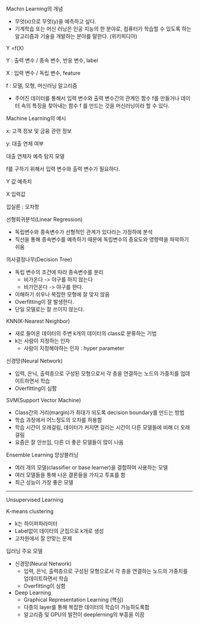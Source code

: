 Machin Learning의 개념

* 무엇(x)으로 무엇(y)을 예측하고 싶다.
* 기계학습 또는 머신 러닝은 인공 지능의 한 분야로, 컴퓨터가 학습할 수 있도록 하는 알고리즘과 기술을 개발하는 분야를 말한다. (위키피디아)



Y =f(X)

Y : 출력 변수 / 종속 변수, 반응 변수, label

X : 입력 변수 / 독립 변수, feature

f : 모델, 모형, 머신러닝 알고리즘

* 주어진 데이터를 통해서 입력 변수와 출력 변수간의 관계인 함수 f를 만들거나 데이터 속의 특징을 찾아내는 함수 f 를 만드는 것을 머신러닝이라 할 수 있다.



Machine Learning의 예시

x: 고객 정보 및 금융 관련 정보 

y: 대출 연체 여부

대출 연체자 예측 탐지 모델





f를 구하기 위해서 입력 변수와 출력 변수가 필요하다.

Y 값 예측치

X 입력값

입실론 : 오차항





선형회귀분석(Linear Regression)

* 독립변수와 종속변수가 선형적인 관계가 있다라는 가정하에 분석
* 직선을 통해 종속변수를 예측하기 때문에 독립변수의 중요도와 영향력을 파악하기 쉬움

의사결정나무(Decision Tree)

* 독립 변수의 조건에 따라 종속변수를 분리
  * 비가온다 -> 야구를 하지 않는다
  * 비가안온다 -> 야구를 한다.
* 이해하기 쉬우나 복잡한 모형에 잘 맞지 않음
* Overfitting이 잘 발생한다.
* 단일 모델로는 잘 쓰이지 않는다.

KNN(K-Nearest Neighbor)

* 새로 들어온 데이터의 주변 k개의 데이터의 class로 분류하는 기법
* k는 사람이 지정하는 인자
  * 사람이 지정해야하는 인자 : hyper parameter

신경망(Neural Network)

* 입력, 은닉, 출력층으로 구성된 모형으로서 각 층을 연결하는 노드의 가중치를 업데이트하면서 학습
* Overfitting이 심함

SVM(Support Vector Machine)

* Class간의 거리(margin)가 최대가 되도록 decision boundary를 만드는 방법
* 학습 과정에서 어느정도의 오차를 허용함
* 학습 시간이 오래걸림, 데이터가 커지면 걸리는 시간이 다른 모델들에 비해 더 오래걸림
* 요즘은 잘 안쓰임, 다른 더 좋은 모델들이 많이 나옴

Ensemble Learning 앙상블러닝

* 여러 개의 모델(classifier or base learner)을 결합하여 사용하는 모델
* 여러 모델들을 통해 나온 결론들을 가지고 투표를 함
* 최근 성능이 가장 좋은 모델

---

Unsupervised Learning

K-means clustering

* k는 하이퍼파라미터
* Label없이 데이터의 군집으로 k개로 생성
* 고차원에서 잘 안맞는 문제







딥러닝 주요 모델

* 신경망(Neural Network)
  * 입력, 은닉, 출력층으로 구성된 모형으로서 각 층을 연결하는 노드의 가중치를 업데이트하면서 학습
  * Overfitting이 심함
* Deep Learning
  * Graphical Representation Learning (핵심)
  * 다층의 layer를 통해 복잡한 데이터의 학습이 가능하도록함
  * 알고리즘 및 GPU의 발전이 deeplerning의 부흥을 이끔